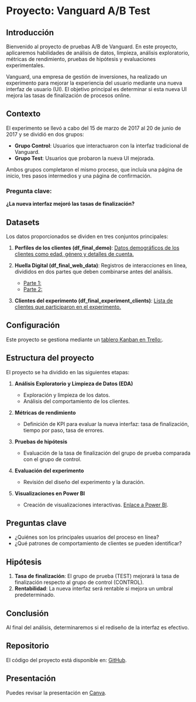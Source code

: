 # Proyecto: Vanguard A/B Test

## Introducción

Bienvenido al proyecto de pruebas A/B de Vanguard. En este proyecto, aplicaremos habilidades de análisis de datos, limpieza, análisis exploratorio, métricas de rendimiento, pruebas de hipótesis y evaluaciones experimentales.

Vanguard, una empresa de gestión de inversiones, ha realizado un experimento para mejorar la experiencia del usuario mediante una nueva interfaz de usuario (UI). El objetivo principal es determinar si esta nueva UI mejora las tasas de finalización de procesos online.

## Contexto

El experimento se llevó a cabo del 15 de marzo de 2017 al 20 de junio de 2017 y se dividió en dos grupos:

- **Grupo Control**: Usuarios que interactuaron con la interfaz tradicional de Vanguard.
- **Grupo Test**: Usuarios que probaron la nueva UI mejorada.

Ambos grupos completaron el mismo proceso, que incluía una página de inicio, tres pasos intermedios y una página de confirmación.

### Pregunta clave:

**¿La nueva interfaz mejoró las tasas de finalización?**

## Datasets

Los datos proporcionados se dividen en tres conjuntos principales:

1. **Perfiles de los clientes (df_final_demo)**: [Datos demográficos de los clientes como edad, género y detalles de cuenta.](https://github.com/data-bootcamp-v4/lessons/blob/main/5_6_eda_inf_stats_tableau/project/files_for_project/df_final_demo.txt)
  
2. **Huella Digital (df_final_web_data)**: Registros de interacciones en línea, divididos en dos partes que deben combinarse antes del análisis.

   - [Parte 1:](https://github.com/data-bootcamp-v4/lessons/blob/main/5_6_eda_inf_stats_tableau/project/files_for_project/df_final_web_data_pt_1.txt)
   - [Parte 2:](https://github.com/data-bootcamp-v4/lessons/blob/main/5_6_eda_inf_stats_tableau/project/files_for_project/df_final_web_data_pt_2.txt)

3. **Clientes del experimento (df_final_experiment_clients)**: [Lista de clientes que participaron en el experimento.](https://github.com/data-bootcamp-v4/lessons/blob/main/5_6_eda_inf_stats_tableau/project/files_for_project/df_final_experiment_clients.txt)

## Configuración

Este proyecto se gestiona mediante un [tablero Kanban en Trello:](https://trello.com/b/EZUEnHaq/vanguard-a-b-test).

## Estructura del proyecto

El proyecto se ha dividido en las siguientes etapas:

1. **Análisis Exploratorio y Limpieza de Datos (EDA)**

   - Exploración y limpieza de los datos.
   - Análisis del comportamiento de los clientes.
   
2. **Métricas de rendimiento**

   - Definición de KPI para evaluar la nueva interfaz: tasa de finalización, tiempo por paso, tasa de errores.
   
3. **Pruebas de hipótesis**

   - Evaluación de la tasa de finalización del grupo de prueba comparada con el grupo de control.

4. **Evaluación del experimento**

   - Revisión del diseño del experimento y la duración.

5. **Visualizaciones en Power BI**

   - Creación de visualizaciones interactivas. [Enlace a Power BI](https://app.powerbi.com/groups/me/reports/b64337b3-e815-4c3f-8dc8-e2c9d01b12bd/9d33cc8bf955c5a098ec?experience=power-bi).

## Preguntas clave

- ¿Quiénes son los principales usuarios del proceso en línea?
- ¿Qué patrones de comportamiento de clientes se pueden identificar?

## Hipótesis

1. **Tasa de finalización**: El grupo de prueba (TEST) mejorará la tasa de finalización respecto al grupo de control (CONTROL).
2. **Rentabilidad**: La nueva interfaz será rentable si mejora un umbral predeterminado.

## Conclusión

Al final del análisis, determinaremos si el rediseño de la interfaz es efectivo.

## Repositorio

El código del proyecto está disponible en: [GitHub](https://github.com/hugoortuno/vanguard-ab-test).

## Presentación

Puedes revisar la presentación en [Canva](https://www.canva.com/design/DAGShL6sa34/pUpFJJv2Mg8v0Fr_yoBkog/edit?utm_content=DAGShL6sa34&utm_campaign=designshare&utm_medium=link2&utm_source=sharebutton).
